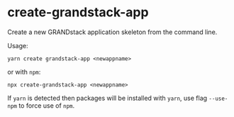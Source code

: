 # create-grandstack-app

Create a new GRANDstack application skeleton from the command line.

Usage:

```
yarn create grandstack-app <newappname>
```

or with `npm`:

```
npx create-grandstack-app <newappname>
```

If `yarn` is detected then packages will be installed with `yarn`, use flag `--use-npm` to force use of `npm`.